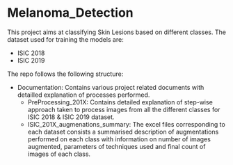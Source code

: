 # Melanoma_Detection
This project aims at classifying Skin Lesions based on different classes. The dataset used for training the models are:
- ISIC 2018
- ISIC 2019

The repo follows the following structure:

- Documentation: Contains various project related documents with detailled explanation of processes performed.
    - PreProcessing_201X: Contains detailed explanation of step-wise approach taken to process images from all the different classes for ISIC 2018 & ISIC 2019 dataset. 
    -  ISIC_201X_augmenations_summary: The excel files corresponding to each dataset consists a summarised description of augmentations performed on each class with information on number of images augmented, parameters of techniques used and final count of images of each class.
